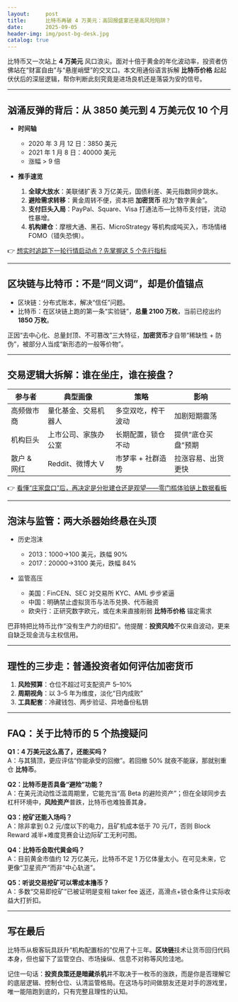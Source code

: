 ```yaml
---
layout:     post
title:      比特币再破 4 万美元：高回报盛宴还是高风险陷阱？
date:       2025-09-05
header-img: img/post-bg-desk.jpg
catalog: true
---
```


比特币又一次站上 **4 万美元** 风口浪尖。面对十倍于黄金的年化波动率，投资者仿佛站在“财富自由”与“悬崖峭壁”的交叉口。本文用通俗语言拆解 **比特币价格** 起起伏伏后的深层逻辑，帮你判断此刻究竟是进场良机还是落袋为安的信号。

---

## 汹涌反弹的背后：从 3850 美元到 4 万美元仅 10 个月

- **时间轴**  
  - 2020 年 3 月 12 日：3850 美元  
  - 2021 年 1 月 8 日：40000 美元  
  - 涨幅 > 9 倍

- **推手速览**  
  1. **全球大放水**：美联储扩表 3 万亿美元，国债利差、美元指数同步跳水。  
  2. **避险需求转移**：黄金周转不便，资本把 **加密货币** 视为“数字黄金”。  
  3. **支付巨头入局**：PayPal、Square、Visa 打通法币—比特币支付链，流动性暴增。  
  4. **机构建仓**：摩根大通、黑石、MicroStrategy 等机构成吨买入，市场情绪 FOMO（错失恐惧）。  

👉 [想实时追踪下一轮行情启动点？先掌握这 5 个先行指标](https://okxdog.com/)

---

## 区块链与比特币：不是“同义词”，却是价值锚点

- 区块链：分布式账本，解决“信任”问题。  
- 比特币：在区块链上跑的第一条“实验链”，**总量 2100 万枚**，当前已挖出约 **1850 万枚**。  

正因“去中心化、总量封顶、不可篡改”三大特征，**加密货币**才自带“稀缺性 + 防伪”，被部分人当成“新形态的一般等价物”。

---

## 交易逻辑大拆解：谁在坐庄，谁在接盘？

| 参与者 | 典型画像 | 策略 | 影响 |
|---|---|---|---|
| 高频做市商 | 量化基金、交易机器人 | 多空双吃，榨干波动 | 加剧短期震荡 |
| 机构巨头 | 上市公司、家族办公室 | 长期配置，锁仓不动 | 提供“底仓买盘”预期 |
| 散户 & 网红 | Reddit、微博大 V | 市梦率 + 社群造势 | 拉涨容易、出货更快 |

👉 [看懂“庄家盘口”后，再决定是分批建仓还是观望——零门槛体验链上数据看板](https://okxdog.com/)

---

## 泡沫与监管：两大杀器始终悬在头顶

- 历史泡沫  
  - 2013：1000→100 美元，跌幅 90%  
  - 2017：20000→3100 美元，跌幅 84%  

- 监管高压  
  - 美国：FinCEN、SEC 对交易所 KYC、AML 步步紧逼  
  - 中国：明确禁止虚拟货币与法币兑换、代币融资  
  - 欧央行：正研究数字欧元，或在未来直接削弱 **比特币价格** 锚定需求  

巴菲特把比特币比作“没有生产力的纽扣”。他提醒：**投资风险**不仅来自波动，更来自缺乏现金流与主权信用。

---

## 理性的三步走：普通投资者如何评估加密货币

1. **风险预算**：仓位不超过可支配资产 5–10%  
2. **周期视角**：以 3–5 年为维度，淡化“日内成败”  
3. **工具配套**：冷藏钱包、两步验证、异地备份私钥  

---

## FAQ：关于比特币的 5 个热搜疑问

**Q1：4 万美元这么高了，还能买吗？**  
A：与其猜顶，更应评估“你能承受的回撤”。若回撤 50% 就夜不能寐，那就别重仓 **比特币**。

**Q2：比特币是否具备“避险”功能？**  
A：在美元流动性泛滥周期里，它能充当“高 Beta 的避险资产”；但在全球同步去杠杆环境中，**风险资产**普跌，比特币也难独善其身。

**Q3：挖矿还能入场吗？**  
A：除非拿到 0.2 元/度以下的电力，且矿机成本低于 70 元/T，否则 Block Reward 减半+难度竞赛会让边际矿工无利可图。

**Q4：比特币会取代黄金吗？**  
A：目前黄金市值约 12 万亿美元，比特币不足 1 万亿体量太小。在可见未来，它更像“卫星资产”而非“中心轨道”。

**Q5：听说交易挖矿可以零成本撸币？**  
A：多数“交易即挖矿”已被证明是变相 taker fee 返还，高滑点+锁仓条件让实际收益大打折扣。

---

## 写在最后

比特币从极客玩具跃升“机构配置标的”仅用了十三年。**区块链**技术让货币回归代码本身，但也留下了监管空白、市场操纵、信息不对称等风险洼地。

记住一句话：**投资良策还是暗藏杀机**并不取决于一枚币的涨跌，而是你是否理解它的底层逻辑、控制仓位、认清监管格局。在这场与时间做朋友还是对手的游戏里，唯一能陪跑到底的，只有完整且理性的认知。
